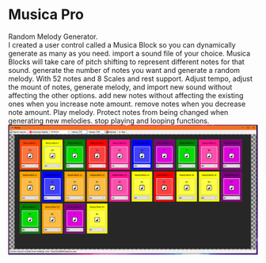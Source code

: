 # Musica Pro
 Random Melody Generator.<br>
I created a user control called a Musica Block so you can dynamically generate as many as you need.
import a sound file of your choice. Musica Blocks will take care of pitch shifting to represent different notes for that sound.
generate the number of notes you want and generate a random melody. With 52 notes and 8 Scales and rest support. Adjust tempo, adjust the mount of notes, generate melody, and import new sound without affecting the other options. add new notes without affecting the existing ones when you increase note amount. remove notes when you decrease note amount.
Play melody. Protect notes from being changed when generating new melodies. stop playing and looping functions.
<br>
<img src="https://github.com/blinkpen/Musica/blob/main/musicapresentation.PNG">
